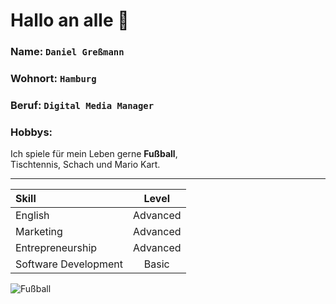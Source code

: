 # Hallo an alle 👋

### Name:    `Daniel Greßmann`

### Wohnort: `Hamburg`

### Beruf:   `Digital Media Manager`

### Hobbys:
Ich spiele für mein Leben gerne **Fußball**,\
Tischtennis, Schach und Mario Kart.

---

| **Skill** | **Level** |
| :--- | :---: |
| English | Advanced |
| Marketing | Advanced |
| Entrepreneurship| Advanced |
|Software Development | Basic |

![Fußball](https://images.pexels.com/photos/47730/the-ball-stadion-football-the-pitch-47730.jpeg?auto=compress&cs=tinysrgb&w=800)
<!--
**dannysahne94/dannysahne94** is a ✨ _special_ ✨ repository because its `README.md` (this file) appears on your GitHub profile.

Here are some ideas to get you started:

- 🔭 I’m currently working on ...
- 🌱 I’m currently learning ...
- 👯 I’m looking to collaborate on ...
- 🤔 I’m looking for help with ...
- 💬 Ask me about ...
- 📫 How to reach me: ...
- 😄 Pronouns: ...
- ⚡ Fun fact: ...
-->
